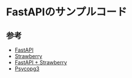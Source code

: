 # FastAPIのサンプルコード

## 参考

- [FastAPI](https://fastapi.tiangolo.com/)
- [Strawberry](https://strawberry.rocks)
- [FastAPI + Strawberry](https://fastapi.tiangolo.com/how-to/graphql/)
- [Psycopg3](https://www.psycopg.org/)
